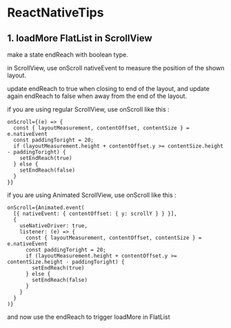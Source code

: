 # ReactNativeTips

## 1. loadMore FlatList in ScrollView
make a state endReach with boolean type.

in ScrollView, use onScroll nativeEvent to measure the position of the shown layout.

update endReach to true when closing to end of the layout, and update again endReach to false when away from the end of the layout.

if you are using regular ScrollView, use onScroll like this : 
```
onScroll={(e) => {
  const { layoutMeasurement, contentOffset, contentSize } = e.nativeEvent
  const paddingToright = 20;
  if (layoutMeasurement.height + contentOffset.y >= contentSize.height - paddingToright) {
    setEndReach(true)
  } else {
    setEndReach(false)
  }
}}
```

if you are using Animated ScrollView, use onScroll like this :  
```
onScroll={Animated.event(
  [{ nativeEvent: { contentOffset: { y: scrollY } } }],
  {
    useNativeDriver: true,
    listener: (e) => {
      const { layoutMeasurement, contentOffset, contentSize } = e.nativeEvent
      const paddingToright = 20;
      if (layoutMeasurement.height + contentOffset.y >= contentSize.height - paddingToright) {
        setEndReach(true)
      } else {
        setEndReach(false)
      }
    }
  }
)}
```

and now use the endReach to trigger loadMore in FlatList
